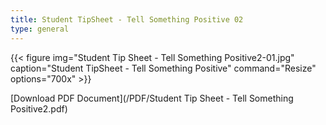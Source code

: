 ```yaml
---
title: Student TipSheet - Tell Something Positive 02
type: general
---
```


{{< figure
img="Student Tip Sheet - Tell Something Positive2-01.jpg"
caption="Student TipSheet - Tell Something Positive"
command="Resize"
options="700x" >}}

[Download PDF Document](/PDF/Student Tip Sheet - Tell Something Positive2.pdf)

